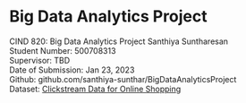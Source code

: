 # Big Data Analytics Project

CIND 820: Big Data Analytics Project
Santhiya Suntharesan<br />
Student Number: 500708313<br />
Supervisor: TBD<br />
Date of Submission: Jan 23, 2023<br />
Github: github.com/santhiya-sunthar/BigDataAnalyticsProject<br />
Dataset: [Clickstream Data for Online Shopping](https://archive.ics.uci.edu/ml/datasets/clickstream+data+for+online+shopping "https://archive.ics.uci.edu/ml/datasets/clickstream+data+for+online+shopping")

